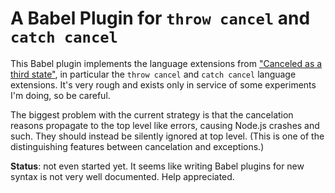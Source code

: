 # A Babel Plugin for `throw cancel` and `catch cancel`

This Babel plugin implements the language extensions from ["Canceled as a third state"](https://github.com/domenic/cancelable-promise/blob/master/Third%20State.md), in particular the `throw cancel` and `catch cancel` language extensions. It's very rough and exists only in service of some experiments I'm doing, so be careful.

The biggest problem with the current strategy is that the cancelation reasons propagate to the top level like errors, causing Node.js crashes and such. They should instead be silently ignored at top level. (This is one of the distinguishing features between cancelation and exceptions.)

**Status**: not even started yet. It seems like writing Babel plugins for new syntax is not very well documented. Help appreciated.
